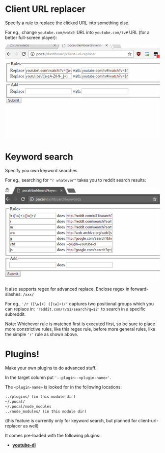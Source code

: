 # Client URL replacer

Specify a rule to replace the clicked URL into something else.

For eg., change `youtube.com/watch` URL into `youtube.com/tv#` URL (for a better full-screen player):

![(demo gif)](gifs/replacer.gif)

# Keyword search

Specify you own keyword searches.

For eg., searching for `"r whatever"` takes you to reddit search results:

![(demo gif)](gifs/search-keywords.gif)

It also supports regex for advanced replace. Enclose regex in forward-slashes: `/xxx/`

For eg., `'/r ([\w]+) ([\w]+)/'` captures two positional groups which you can replace in: `'reddit.com/r/$1/search?q=$2'` to search in a specific subreddit.

Note: Whichever rule is matched first is executed first, so be sure to place more constrictive rules, like this regex rule, before more general rules, like the simple `'r'` rule as shown above.

# Plugins!

Make your own plugins to do advanced stuff.

In the target column put `'--plugin--<plugin-name>'`.

The `<plugin-name>` is looked for in the following locations:
```
../plugins/ (in this module dir)
~/.pocal/
~/.pocal/node_modules
../node_modules/ (in this module dir)
```

(this feature is currently only for keyword search, but planned for client-url-replacer as well)

It comes pre-loaded with the following plugins:

* [**youtube-dl**](../src/plugins/youtube-dl/README.md)
